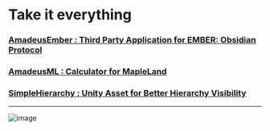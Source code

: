 # Take it everything

### [AmadeusEmber : Third Party Application for EMBER: Obsidian Protocol](https://github.com/random0v0/AmadeusEmber)

### [AmadeusML : Calculator for MapleLand](https://github.com/random0v0/AmadeusML)

### [SimpleHierarchy : Unity Asset for Better Hierarchy Visibility](https://github.com/random0v0/SimpleHierarchy)



-------------------------------
![image](https://github.com/user-attachments/assets/a09deb0c-eb5e-4531-abd7-6c3424b9a668)
